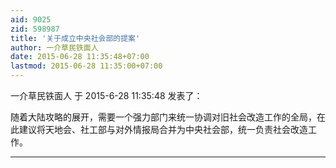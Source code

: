 ```yaml
---
aid: 9025
zid: 598987
title: '关于成立中央社会部的提案'
author: 一介草民铁面人
date: 2015-06-28 11:35:48+07:00
lastmod: 2015-06-28 11:35:00+07:00
---
```


一介草民铁面人 于 2015-6-28 11:35:48 发表了：

随着大陆攻略的展开，需要一个强力部门来统一协调对旧社会改造工作的全局，在此建议将天地会、社工部与对外情报局合并为中央社会部，统一负责社会改造工作。

---------

